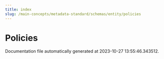 ```yaml
---
title: index
slug: /main-concepts/metadata-standard/schemas/entity/policies
---
```


# Policies

Documentation file automatically generated at 2023-10-27 13:55:46.343512.
